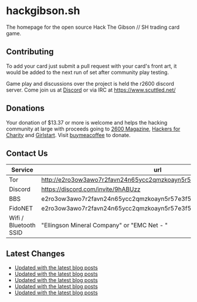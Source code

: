 # hackgibson.sh
The homepage for the open source Hack The Gibson // SH trading card game.


## Contributing

To add your card just submit a pull request with your card's front art, it would be added to the next run of set after community play testing.

Game play and discussions over the project is held the r2600 discord server. Come join us at [Discord](https://discord.com/invite/9hABUzz) or via IRC at https://www.scuttled.net/


## Donations

Your donation of $13.37 or more is welcome and helps the hacking community at large with proceeds going to [2600 Magazine](https://2600.com/), [Hackers for Charity](https://hackersforcharity.org) and [Girlstart](https://girlstart.org).  Visit [buymeacoffee](https://www.buymeacoffee.com/hackgibson.sh) to donate.


## Contact Us

Service | url
-|-
Tor | http://e2ro3ow3awo7r2favn24n65ycc2qmzkoayn5r57e3f56nvjwdcgg32ad.onion
Discord | https://discord.com/invite/9hABUzz
BBS | e2ro3ow3awo7r2favn24n65ycc2qmzkoayn5r57e3f56nvjwdcgg32ad.onion:23
FidoNET | e2ro3ow3awo7r2favn24n65ycc2qmzkoayn5r57e3f56nvjwdcgg32ad.onion:24554
Wifi / Bluetooth SSID | "Ellingson Mineral Company" or "EMC Net - <fidonet address>"

## Latest Changes
<!-- BLOG-POST-LIST:START -->
- [Updated with the latest blog posts](https://github.com/DFW2600/hackgibson.sh/commit/145e11742b92e28913e0e43de6c80d1ae36465bb)
- [Updated with the latest blog posts](https://github.com/DFW2600/hackgibson.sh/commit/0cdfbf50f0a6aff425f79625268138c138f29698)
- [Updated with the latest blog posts](https://github.com/DFW2600/hackgibson.sh/commit/4ce032aa7608e57f63b0dfaee7ec6df8a30a8e86)
- [Updated with the latest blog posts](https://github.com/DFW2600/hackgibson.sh/commit/1016e0ae7c96e81d2edd66a0758d39fa10054ae1)
- [Updated with the latest blog posts](https://github.com/DFW2600/hackgibson.sh/commit/2a91883300304994b9262fc7aa401d86cdf48f2a)
<!-- BLOG-POST-LIST:END -->
